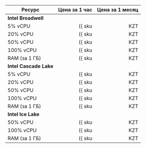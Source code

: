 | Ресурс        | Цена за 1 час                                        | Цена за 1 месяц                                            |
| ----- | ----: | ----: |
| **Intel Broadwell** |
| 5% vCPU       | {{ sku|KZT|mdb.cluster.mongodb.v1.cpu.c5|string }}   | {{ sku|KZT|mdb.cluster.mongodb.v1.cpu.c5|month|string }}   |
| 20% vCPU      | {{ sku|KZT|mdb.cluster.mongodb.v1.cpu.c20|string }}  | {{ sku|KZT|mdb.cluster.mongodb.v1.cpu.c20|month|string }}  |
| 50% vCPU      | {{ sku|KZT|mdb.cluster.mongodb.v1.cpu.c50|string }}  | {{ sku|KZT|mdb.cluster.mongodb.v1.cpu.c50|month|string }}  |
| 100% vCPU     | {{ sku|KZT|mdb.cluster.mongodb.v1.cpu.c100|string }} | {{ sku|KZT|mdb.cluster.mongodb.v1.cpu.c100|month|string }} |
| RAM (за 1 ГБ) | {{ sku|KZT|mdb.cluster.mongodb.v1.ram|string }}      | {{ sku|KZT|mdb.cluster.mongodb.v1.ram|month|string }}      |
| **Intel Cascade Lake** |
| 5% vCPU       | {{ sku|KZT|mdb.cluster.mongodb.v2.cpu.c5|string }}   | {{ sku|KZT|mdb.cluster.mongodb.v2.cpu.c5|month|string }}   |
| 20% vCPU      | {{ sku|KZT|mdb.cluster.mongodb.v2.cpu.c20|string }}  | {{ sku|KZT|mdb.cluster.mongodb.v2.cpu.c20|month|string }}  |
| 50% vCPU      | {{ sku|KZT|mdb.cluster.mongodb.v2.cpu.c50|string }}  | {{ sku|KZT|mdb.cluster.mongodb.v2.cpu.c50|month|string }}  |
| 100% vCPU     | {{ sku|KZT|mdb.cluster.mongodb.v2.cpu.c100|string }} | {{ sku|KZT|mdb.cluster.mongodb.v2.cpu.c100|month|string }} |
| RAM (за 1 ГБ) | {{ sku|KZT|mdb.cluster.mongodb.v2.ram|string }}      | {{ sku|KZT|mdb.cluster.mongodb.v2.ram|month|string }}      |
| **Intel Ice Lake** |
| 50% vCPU      | {{ sku|KZT|mdb.cluster.mongodb.v3.cpu.c50|string }}  | {{ sku|KZT|mdb.cluster.mongodb.v3.cpu.c50|month|string }}  |
| 100% vCPU     | {{ sku|KZT|mdb.cluster.mongodb.v3.cpu.c100|string }} | {{ sku|KZT|mdb.cluster.mongodb.v3.cpu.c100|month|string }} |
| RAM (за 1 ГБ) | {{ sku|KZT|mdb.cluster.mongodb.v3.ram|string }}      | {{ sku|KZT|mdb.cluster.mongodb.v3.ram|month|string }}      |